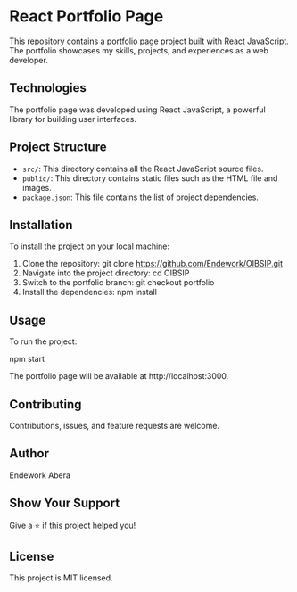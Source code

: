 # React Portfolio Page

This repository contains a portfolio page project built with React JavaScript. The portfolio showcases my skills, projects, and experiences as a web developer.

## Technologies

The portfolio page was developed using React JavaScript, a powerful library for building user interfaces.

## Project Structure

- `src/`: This directory contains all the React JavaScript source files.
- `public/`: This directory contains static files such as the HTML file and images.
- `package.json`: This file contains the list of project dependencies.

## Installation

To install the project on your local machine:

1. Clone the repository:
    git clone https://github.com/Endework/OIBSIP.git
2. Navigate into the project directory:
    cd OIBSIP
3. Switch to the portfolio branch:
    git checkout portfolio
4. Install the dependencies:
    npm install

## Usage

To run the project:

npm start

The portfolio page will be available at http://localhost:3000.

## Contributing

Contributions, issues, and feature requests are welcome. 

## Author

Endework Abera

## Show Your Support

Give a ⭐️ if this project helped you!

## License

This project is MIT licensed.
